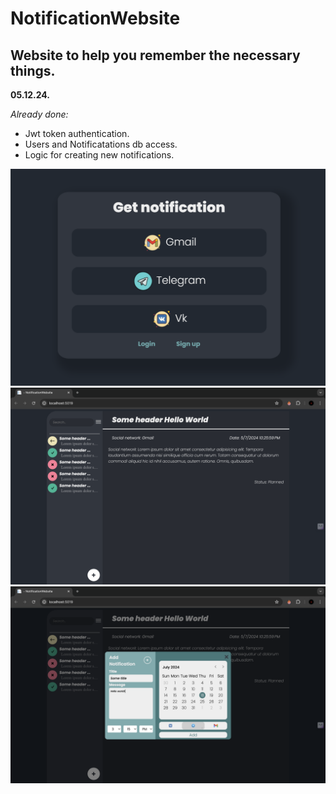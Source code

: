 # NotificationWebsite
## Website to help you remember the necessary things.
**05.12.24.**

_Already done:_
* Jwt token authentication.
* Users and Notificatations db access.
* Logic for creating new notifications.

![WebsitePreview](https://github.com/sweeppy/NotificationWebSite/blob/main/README_images/homePage.png)
![WebsitePreview](https://github.com/sweeppy/NotificationWebSite/blob/main/README_images/main.png)
![WebsitePreview](https://github.com/sweeppy/NotificationWebSite/blob/main/README_images/addNotification.png)

